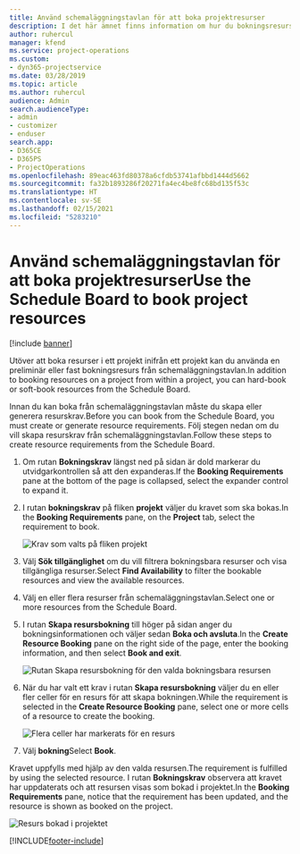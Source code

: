 ```yaml
---
title: Använd schemaläggningstavlan för att boka projektresurser
description: I det här ämnet finns information om hur du bokningsresurser.
author: ruhercul
manager: kfend
ms.service: project-operations
ms.custom:
- dyn365-projectservice
ms.date: 03/28/2019
ms.topic: article
ms.author: ruhercul
audience: Admin
search.audienceType:
- admin
- customizer
- enduser
search.app:
- D365CE
- D365PS
- ProjectOperations
ms.openlocfilehash: 89eac463fd80378a6cfdb53741afbbd1444d5662
ms.sourcegitcommit: fa32b1893286f20271fa4ec4be8fc68bd135f53c
ms.translationtype: HT
ms.contentlocale: sv-SE
ms.lasthandoff: 02/15/2021
ms.locfileid: "5283210"
---
```

# <a name="use-the-schedule-board-to-book-project-resources"></a><span data-ttu-id="300ce-103">Använd schemaläggningstavlan för att boka projektresurser</span><span class="sxs-lookup"><span data-stu-id="300ce-103">Use the Schedule Board to book project resources</span></span>

[!include [banner](../includes/psa-now-project-operations.md)]

<span data-ttu-id="300ce-104">Utöver att boka resurser i ett projekt inifrån ett projekt kan du använda en preliminär eller fast bokningsresurs från schemaläggningstavlan.</span><span class="sxs-lookup"><span data-stu-id="300ce-104">In addition to booking resources on a project from within a project, you can hard-book or soft-book resources from the Schedule Board.</span></span>

<span data-ttu-id="300ce-105">Innan du kan boka från schemaläggningstavlan måste du skapa eller generera resurskrav.</span><span class="sxs-lookup"><span data-stu-id="300ce-105">Before you can book from the Schedule Board, you must create or generate resource requirements.</span></span> <span data-ttu-id="300ce-106">Följ stegen nedan om du vill skapa resurskrav från schemaläggningstavlan.</span><span class="sxs-lookup"><span data-stu-id="300ce-106">Follow these steps to create resource requirements from the Schedule Board.</span></span>

1. <span data-ttu-id="300ce-107">Om rutan **Bokningskrav** längst ned på sidan är dold markerar du utvidgarkontrollen så att den expanderas.</span><span class="sxs-lookup"><span data-stu-id="300ce-107">If the **Booking Requirements** pane at the bottom of the page is collapsed, select the expander control to expand it.</span></span>
2. <span data-ttu-id="300ce-108">I rutan **bokningskrav** på fliken **projekt** väljer du kravet som ska bokas.</span><span class="sxs-lookup"><span data-stu-id="300ce-108">In the **Booking Requirements** pane, on the **Project** tab, select the requirement to book.</span></span>

    ![Krav som valts på fliken projekt](media/Resource-Management-image73.png)

3. <span data-ttu-id="300ce-110">Välj **Sök tillgänglighet** om du vill filtrera bokningsbara resurser och visa tillgängliga resurser.</span><span class="sxs-lookup"><span data-stu-id="300ce-110">Select **Find Availability** to filter the bookable resources and view the available resources.</span></span> 
4. <span data-ttu-id="300ce-111">Välj en eller flera resurser från schemaläggningstavlan.</span><span class="sxs-lookup"><span data-stu-id="300ce-111">Select one or more resources from the Schedule Board.</span></span> 
5. <span data-ttu-id="300ce-112">I rutan **Skapa resursbokning** till höger på sidan anger du bokningsinformationen och väljer sedan **Boka och avsluta**.</span><span class="sxs-lookup"><span data-stu-id="300ce-112">In the **Create Resource Booking** pane on the right side of the page, enter the booking information, and then select **Book and exit**.</span></span>

    ![Rutan Skapa resursbokning för den valda bokningsbara resursen](media/Resource-Management-image74.png)

6. <span data-ttu-id="300ce-114">När du har valt ett krav i rutan **Skapa resursbokning** väljer du en eller fler celler för en resurs för att skapa bokningen.</span><span class="sxs-lookup"><span data-stu-id="300ce-114">While the requirement is selected in the **Create Resource Booking** pane, select one or more cells of a resource to create the booking.</span></span>

    ![Flera celler har markerats för en resurs](media/Resource-Management-image75.png)

7. <span data-ttu-id="300ce-116">Välj **bokning**</span><span class="sxs-lookup"><span data-stu-id="300ce-116">Select **Book**.</span></span>

<span data-ttu-id="300ce-117">Kravet uppfylls med hjälp av den valda resursen.</span><span class="sxs-lookup"><span data-stu-id="300ce-117">The requirement is fulfilled by using the selected resource.</span></span> <span data-ttu-id="300ce-118">I rutan **Bokningskrav** observera att kravet har uppdaterats och att resursen visas som bokad i projektet.</span><span class="sxs-lookup"><span data-stu-id="300ce-118">In the **Booking Requirements** pane, notice that the requirement has been updated, and the resource is shown as booked on the project.</span></span>

![Resurs bokad i projektet](media/Resource-Management-image76.png)


[!INCLUDE[footer-include](../includes/footer-banner.md)]